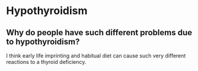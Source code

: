 # Hypothyroidism

## Why do people have such different problems due to hypothyroidism?
I think early life imprinting and habitual diet can cause such very different reactions to a thyroid deficiency.